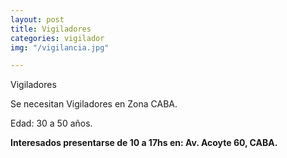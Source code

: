 ```yaml
---
layout: post
title: Vigiladores
categories: vigilador
img: "/vigilancia.jpg"

---
```

Vigiladores

Se necesitan Vigiladores en Zona CABA.

Edad: 30 a 50 años.

**Interesados presentarse de 10 a 17hs en: Av. Acoyte 60, CABA.**